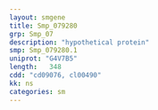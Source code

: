 ```yaml
---
layout: smgene
title: Smp_079280
grp: Smp_07
description: "hypothetical protein"
smp: Smp_079280.1
uniprot: "G4V7B5"
length:   348
cdd: "cd09076, cl00490"
kk: ns
categories: sm
---
```

